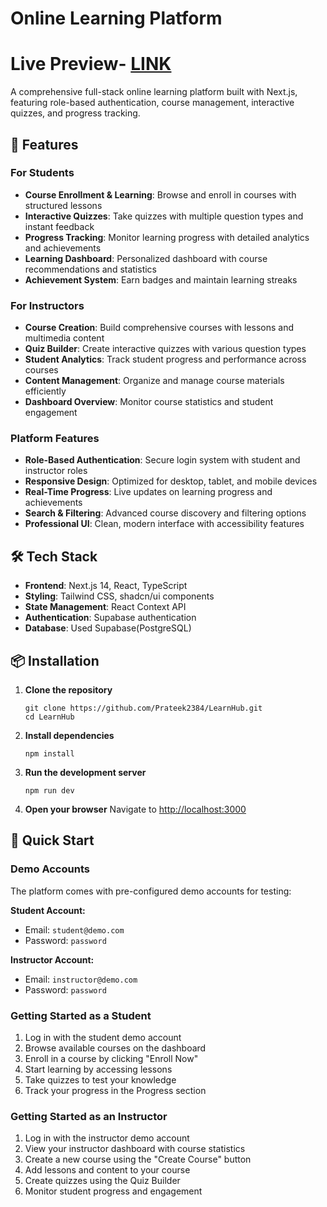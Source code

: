 # Online Learning Platform

# Live Preview- [LINK](https://learnhub-jlv5.onrender.com/)

A comprehensive full-stack online learning platform built with Next.js, featuring role-based authentication, course management, interactive quizzes, and progress tracking.

## 🚀 Features

### For Students
- **Course Enrollment & Learning**: Browse and enroll in courses with structured lessons
- **Interactive Quizzes**: Take quizzes with multiple question types and instant feedback
- **Progress Tracking**: Monitor learning progress with detailed analytics and achievements
- **Learning Dashboard**: Personalized dashboard with course recommendations and statistics
- **Achievement System**: Earn badges and maintain learning streaks

### For Instructors
- **Course Creation**: Build comprehensive courses with lessons and multimedia content
- **Quiz Builder**: Create interactive quizzes with various question types
- **Student Analytics**: Track student progress and performance across courses
- **Content Management**: Organize and manage course materials efficiently
- **Dashboard Overview**: Monitor course statistics and student engagement

### Platform Features
- **Role-Based Authentication**: Secure login system with student and instructor roles
- **Responsive Design**: Optimized for desktop, tablet, and mobile devices
- **Real-Time Progress**: Live updates on learning progress and achievements
- **Search & Filtering**: Advanced course discovery and filtering options
- **Professional UI**: Clean, modern interface with accessibility features

## 🛠️ Tech Stack

- **Frontend**: Next.js 14, React, TypeScript
- **Styling**: Tailwind CSS, shadcn/ui components
- **State Management**: React Context API
- **Authentication**: Supabase authentication
- **Database**: Used Supabase(PostgreSQL)


## 📦 Installation

1. **Clone the repository**
   ```
   git clone https://github.com/Prateek2384/LearnHub.git
   cd LearnHub
   ```

2. **Install dependencies**
   ```
   npm install
   ```

3. **Run the development server**
   ```
   npm run dev
   ```

4. **Open your browser**
   Navigate to [http://localhost:3000](http://localhost:3000)

## 🎯 Quick Start

### Demo Accounts

The platform comes with pre-configured demo accounts for testing:

**Student Account:**
- Email: `student@demo.com`
- Password: `password`

**Instructor Account:**
- Email: `instructor@demo.com`
- Password: `password`

### Getting Started as a Student

1. Log in with the student demo account
2. Browse available courses on the dashboard
3. Enroll in a course by clicking "Enroll Now"
4. Start learning by accessing lessons
5. Take quizzes to test your knowledge
6. Track your progress in the Progress section

### Getting Started as an Instructor

1. Log in with the instructor demo account
2. View your instructor dashboard with course statistics
3. Create a new course using the "Create Course" button
4. Add lessons and content to your course
5. Create quizzes using the Quiz Builder
6. Monitor student progress and engagement

